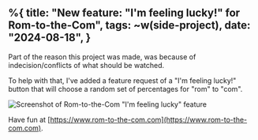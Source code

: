 %{
    title: "New feature: \"I'm feeling lucky!\" for Rom-to-the-Com",
    tags: ~w(side-project),
    date: "2024-08-18",
}
---
Part of the reason this project was made, was because of indecision/conflicts of what should be watched.

To help with that, I've added a feature request of a "I'm feeling lucky!" button that will choose a random set of percentages for "rom" to "com".

![Screenshot of Rom-to-the-Com "I'm feeling lucky" feature](/images/blog/rom-to-the-com-im-feeling-lucky.png)

Have fun at  [https://www.rom-to-the-com.com](https://www.rom-to-the-com.com).
